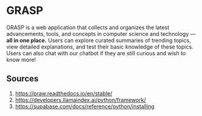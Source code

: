 # GRASP
GRASP is a web application that collects and organizes the latest advancements, tools, and concepts in computer science and technology — **all in one place.** Users can explore curated summaries of trending topics, view detailed explanations, and test their basic knowledge of these topics. Users can also chat with our chatbot if they are still curious and wish to know more!



## Sources
1) https://praw.readthedocs.io/en/stable/
2) https://developers.llamaindex.ai/python/framework/
3) https://supabase.com/docs/reference/python/installing
